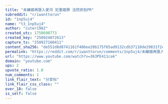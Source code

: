 ```yaml
---
title: "未離婚再墮入愛河 犯重婚罪 法院拒批PR"
subreddit: "r/iwanttorun"
id: "1np5uj4"
name: "t3_1np5uj4"
author: "cuter1982"
created_utc: 1758698773
created_key: "250924072613"
capture_ts: "250927160411"
content_sha256: "de551d8d8741161f486ee20b175f65ad9132cdb37110de29831f2e10729314ae"
permalink: "https://reddit.com/r/iwanttorun/comments/1np5uj4/未離婚再墮入愛河_犯重婚罪_法院拒批pr/"
url: "https://www.youtube.com/watch?v=363PE411cak"
domain: "youtube.com"
ups: 2
upvote_ratio: 1.0
num_comments: 1
link_flair_text: "分享帖"
link_flair_css_class: ""
over_18: false
is_self: false
---
```


